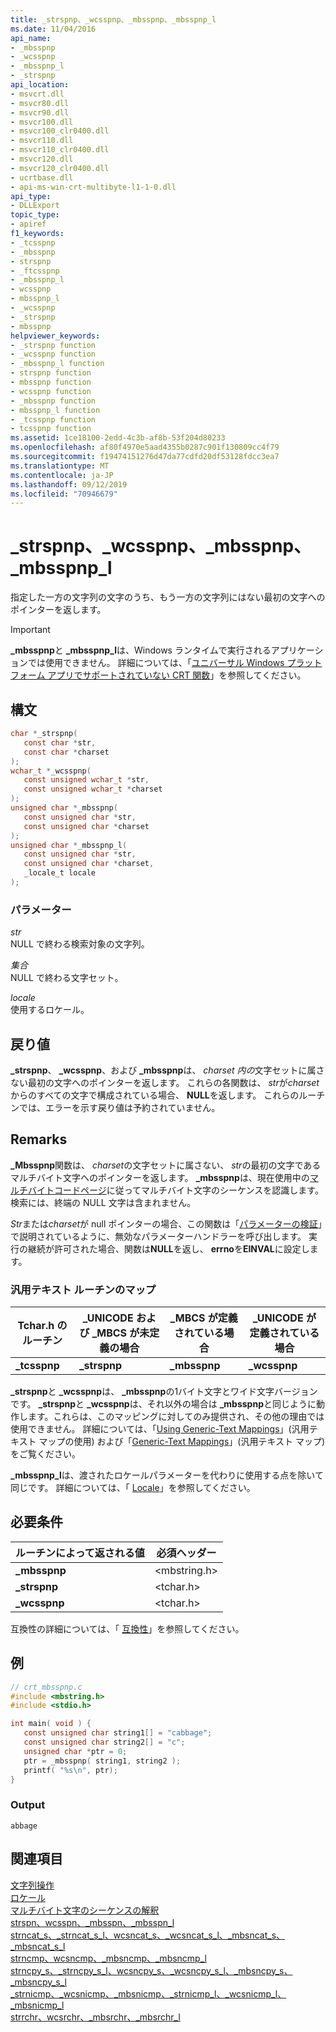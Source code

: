 ```yaml
---
title: _strspnp、_wcsspnp、_mbsspnp、_mbsspnp_l
ms.date: 11/04/2016
api_name:
- _mbsspnp
- _wcsspnp
- _mbsspnp_l
- _strspnp
api_location:
- msvcrt.dll
- msvcr80.dll
- msvcr90.dll
- msvcr100.dll
- msvcr100_clr0400.dll
- msvcr110.dll
- msvcr110_clr0400.dll
- msvcr120.dll
- msvcr120_clr0400.dll
- ucrtbase.dll
- api-ms-win-crt-multibyte-l1-1-0.dll
api_type:
- DLLExport
topic_type:
- apiref
f1_keywords:
- _tcsspnp
- _mbsspnp
- strspnp
- _ftcsspnp
- _mbsspnp_l
- wcsspnp
- mbsspnp_l
- _wcsspnp
- _strspnp
- mbsspnp
helpviewer_keywords:
- _strspnp function
- _wcsspnp function
- _mbsspnp_l function
- strspnp function
- mbsspnp function
- wcsspnp function
- _mbsspnp function
- mbsspnp_l function
- _tcsspnp function
- tcsspnp function
ms.assetid: 1ce18100-2edd-4c3b-af8b-53f204d80233
ms.openlocfilehash: af80f4970e5aad4355b0287c901f130809cc4f79
ms.sourcegitcommit: f19474151276d47da77cdfd20df53128fdcc3ea7
ms.translationtype: MT
ms.contentlocale: ja-JP
ms.lasthandoff: 09/12/2019
ms.locfileid: "70946679"
---
```

# <a name="_strspnp-_wcsspnp-_mbsspnp-_mbsspnp_l"></a>_strspnp、_wcsspnp、_mbsspnp、_mbsspnp_l

指定した一方の文字列の文字のうち、もう一方の文字列にはない最初の文字へのポインターを返します。

> [!IMPORTANT]
> **_mbsspnp**と **_mbsspnp_l**は、Windows ランタイムで実行されるアプリケーションでは使用できません。 詳細については、「[ユニバーサル Windows プラットフォーム アプリでサポートされていない CRT 関数](../../cppcx/crt-functions-not-supported-in-universal-windows-platform-apps.md)」を参照してください。

## <a name="syntax"></a>構文

```C
char *_strspnp(
   const char *str,
   const char *charset
);
wchar_t *_wcsspnp(
   const unsigned wchar_t *str,
   const unsigned wchar_t *charset
);
unsigned char *_mbsspnp(
   const unsigned char *str,
   const unsigned char *charset
);
unsigned char *_mbsspnp_l(
   const unsigned char *str,
   const unsigned char *charset,
   _locale_t locale
);
```

### <a name="parameters"></a>パラメーター

*str*<br/>
NULL で終わる検索対象の文字列。

*集合*<br/>
NULL で終わる文字セット。

*locale*<br/>
使用するロケール。

## <a name="return-value"></a>戻り値

**_strspnp**、 **_wcsspnp**、および **_mbsspnp**は、 *charset* *内の*文字セットに属さない最初の文字へのポインターを返します。 これらの各関数は、 *str*が*charset*からのすべての文字で構成されている場合、 **NULL**を返します。 これらのルーチンでは、エラーを示す戻り値は予約されていません。

## <a name="remarks"></a>Remarks

**_Mbsspnp**関数は、 *charset*の文字セットに属さない、 *str*の最初の文字であるマルチバイト文字へのポインターを返します。 **_mbsspnp**は、現在使用中の[マルチバイトコードページ](../../c-runtime-library/code-pages.md)に従ってマルチバイト文字のシーケンスを認識します。 検索には、終端の NULL 文字は含まれません。

*Str*または*charset*が null ポインターの場合、この関数は「[パラメーターの検証](../../c-runtime-library/parameter-validation.md)」で説明されているように、無効なパラメーターハンドラーを呼び出します。 実行の継続が許可された場合、関数は**NULL**を返し、 **errno**を**EINVAL**に設定します。

### <a name="generic-text-routine-mappings"></a>汎用テキスト ルーチンのマップ

|Tchar.h のルーチン|_UNICODE および _MBCS が未定義の場合|_MBCS が定義されている場合|_UNICODE が定義されている場合|
|---------------------|--------------------------------------|--------------------|-----------------------|
|**_tcsspnp**|**_strspnp**|**_mbsspnp**|**_wcsspnp**|

**_strspnp**と **_wcsspnp**は、 **_mbsspnp**の1バイト文字とワイド文字バージョンです。 **_strspnp**と **_wcsspnp**は、それ以外の場合は **_mbsspnp**と同じように動作します。これらは、このマッピングに対してのみ提供され、その他の理由では使用できません。 詳細については、「[Using Generic-Text Mappings](../../c-runtime-library/using-generic-text-mappings.md)」(汎用テキスト マップの使用) および「[Generic-Text Mappings](../../c-runtime-library/generic-text-mappings.md)」(汎用テキスト マップ) をご覧ください。

**_mbsspnp_l**は、渡されたロケールパラメーターを代わりに使用する点を除いて同じです。 詳細については、「 [Locale](../../c-runtime-library/locale.md)」を参照してください。

## <a name="requirements"></a>必要条件

|ルーチンによって返される値|必須ヘッダー|
|-------------|---------------------|
|**_mbsspnp**|\<mbstring.h>|
|**_strspnp**|\<tchar.h>|
|**_wcsspnp**|\<tchar.h>|

互換性の詳細については、「 [互換性](../../c-runtime-library/compatibility.md)」を参照してください。

## <a name="example"></a>例

```C
// crt_mbsspnp.c
#include <mbstring.h>
#include <stdio.h>

int main( void ) {
   const unsigned char string1[] = "cabbage";
   const unsigned char string2[] = "c";
   unsigned char *ptr = 0;
   ptr = _mbsspnp( string1, string2 );
   printf( "%s\n", ptr);
}
```

### <a name="output"></a>Output

```Output
abbage
```

## <a name="see-also"></a>関連項目

[文字列操作](../../c-runtime-library/string-manipulation-crt.md)<br/>
[ロケール](../../c-runtime-library/locale.md)<br/>
[マルチバイト文字のシーケンスの解釈](../../c-runtime-library/interpretation-of-multibyte-character-sequences.md)<br/>
[strspn、wcsspn、_mbsspn、_mbsspn_l](strspn-wcsspn-mbsspn-mbsspn-l.md)<br/>
[strncat_s、_strncat_s_l、wcsncat_s、_wcsncat_s_l、_mbsncat_s、_mbsncat_s_l](strncat-s-strncat-s-l-wcsncat-s-wcsncat-s-l-mbsncat-s-mbsncat-s-l.md)<br/>
[strncmp、wcsncmp、_mbsncmp、_mbsncmp_l](strncmp-wcsncmp-mbsncmp-mbsncmp-l.md)<br/>
[strncpy_s、_strncpy_s_l、wcsncpy_s、_wcsncpy_s_l、_mbsncpy_s、_mbsncpy_s_l](strncpy-s-strncpy-s-l-wcsncpy-s-wcsncpy-s-l-mbsncpy-s-mbsncpy-s-l.md)<br/>
[_strnicmp、_wcsnicmp、_mbsnicmp、_strnicmp_l、_wcsnicmp_l、_mbsnicmp_l](strnicmp-wcsnicmp-mbsnicmp-strnicmp-l-wcsnicmp-l-mbsnicmp-l.md)<br/>
[strrchr、wcsrchr、_mbsrchr、_mbsrchr_l](strrchr-wcsrchr-mbsrchr-mbsrchr-l.md)<br/>
